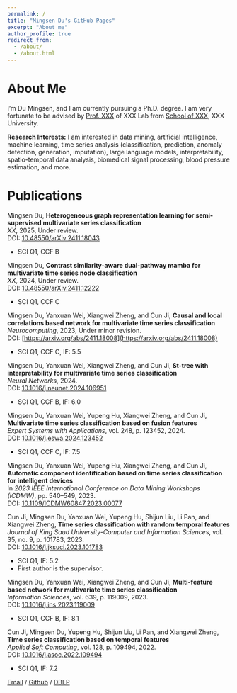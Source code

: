 ```yaml
---
permalink: /
title: "Mingsen Du's GitHub Pages"
excerpt: "About me"
author_profile: true
redirect_from: 
  - /about/
  - /about.html
---
```




# About Me

I’m Du Mingsen, and I am currently pursuing a Ph.D. degree. I am very fortunate to be advised by [Prof. XXX](https://) of XXX Lab from [School of XXX](https://), XXX University.

**Research Interests:**
I am interested in data mining, artificial intelligence, machine learning, time series analysis (classification, prediction, anomaly detection, generation, imputation), large language models, interpretability, spatio-temporal data analysis, biomedical signal processing, blood pressure estimation, and more.

# Publications

Mingsen Du, **Heterogeneous graph representation learning for semi-supervised multivariate series classification**  
   *XX*, 2025, Under review.  
   DOI: [10.48550/arXiv.2411.18043](https://arxiv.org/abs/2411.18043)  
   - SCI Q1, CCF B
     
Mingsen Du, **Contrast similarity-aware dual-pathway mamba for multivariate time series node classification**  
   *XX*, 2024, Under review.  
   DOI: [10.48550/arXiv.2411.12222](https://doi.org/10.48550/arXiv.2411.12222)  
  - SCI Q1, CCF C

Mingsen Du, Yanxuan Wei, Xiangwei Zheng, and Cun Ji, **Causal and local correlations based network for multivariate time series classification**  
   *Neurocomputing*, 2023, Under minor revision.  
   DOI: [https://arxiv.org/abs/2411.18008](https://arxiv.org/abs/2411.18008)
   - SCI Q1, CCF C, IF: 5.5

Mingsen Du, Yanxuan Wei, Xiangwei Zheng, and Cun Ji, **St-tree with interpretability for multivariate time series classification**  
   *Neural Networks*, 2024.  
   DOI: [10.1016/j.neunet.2024.106951](https://doi.org/10.1016/j.neunet.2024.106951)  
   - SCI Q1, CCF B, IF: 6.0

Mingsen Du, Yanxuan Wei, Yupeng Hu, Xiangwei Zheng, and Cun Ji, **Multivariate time series classification based on fusion features**  
   *Expert Systems with Applications*, vol. 248, p. 123452, 2024.  
   DOI: [10.1016/j.eswa.2024.123452](https://doi.org/10.1016/j.eswa.2024.123452)  
   - SCI Q1, CCF C, IF: 7.5

Mingsen Du, Yanxuan Wei, Yupeng Hu, Xiangwei Zheng, and Cun Ji, **Automatic component identification based on time series classification for intelligent devices**  
   In *2023 IEEE International Conference on Data Mining Workshops (ICDMW)*, pp. 540–549, 2023.  
   DOI: [10.1109/ICDMW60847.2023.00077](https://doi.org/10.1109/ICDMW60847.2023.00077)

Cun Ji, Mingsen Du, Yanxuan Wei, Yupeng Hu, Shĳun Liu, Li Pan, and Xiangwei Zheng, **Time series classification with random temporal features**  
   *Journal of King Saud University-Computer and Information Sciences*, vol. 35, no. 9, p. 101783, 2023.  
   DOI: [10.1016/j.jksuci.2023.101783](https://doi.org/10.1016/j.jksuci.2023.101783)  
   - SCI Q1, IF: 5.2  
   - First author is the supervisor.
   
Mingsen Du, Yanxuan Wei, Xiangwei Zheng, and Cun Ji, **Multi-feature based network for multivariate time series classification**  
   *Information Sciences*, vol. 639, p. 119009, 2023.  
   DOI: [10.1016/j.ins.2023.119009](https://doi.org/10.1016/j.ins.2023.119009)  
   - SCI Q1, CCF B, IF: 8.1

 Cun Ji, Mingsen Du, Yupeng Hu, Shĳun Liu, Li Pan, and Xiangwei Zheng, **Time series classification based on temporal features**  
   *Applied Soft Computing*, vol. 128, p. 109494, 2022.  
   DOI: [10.1016/j.asoc.2022.109494](https://doi.org/10.1016/j.asoc.2022.109494)  
   - SCI Q1, IF: 7.2  



[Email](mailto:mingsendu@163.com) / [Github](https://github.com/dumingsen) / [DBLP](https://dblp.org/pid/332/8486.html)

<!--More info about configuring academicpages can be found in [the guide](https://academicpages.github.io/markdown/). The [guides for the Minimal Mistakes theme](https://mmistakes.github.io/minimal-mistakes/docs/configuration/) (which this theme was forked from) might also be helpful.-->


